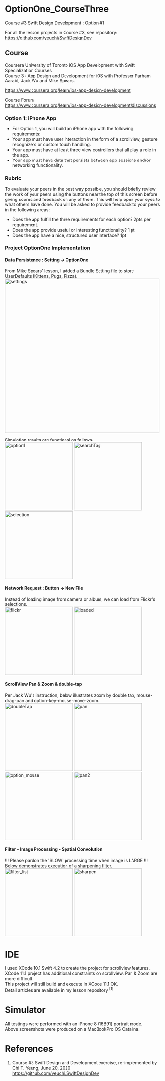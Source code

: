 # OptionOne_CourseThree
Course #3 Swift Design Development : Option #1

For all the lesson projects in Course #3, see repository: \
https://github.com/yeuchi/SwiftDesignDev

## Course
Coursera University of Toronto iOS App Development with Swift Specialization Courses \
Course 3 : App Design and Development for iOS with Professor Parham Aarabi, Jack Wu and Mike Spears.

https://www.coursera.org/learn/ios-app-design-development

Course Forum \
https://www.coursera.org/learn/ios-app-design-development/discussions

### Option 1: iPhone App
- For Option 1, you will build an iPhone app with the following requirements:
- Your app must have user interaction in the form of a scrollview, gesture recognizers or custom touch handling.
- Your app must have at least three view controllers that all play a role in the app.
- Your app must have data that persists between app sessions and/or networking functionality.

### Rubric
To evaluate your peers in the best way possible, you should briefly review the work of your peers using the buttons near the top of this screen before giving scores and feedback on any of them. This will help open your eyes to what others have done.
You will be asked to provide feedback to your peers in the following areas:
- Does the app fulfill the three requirements for each option? 2pts per requirement.
- Does the app provide useful or interesting functionality? 1 pt
- Does the app have a nice, structured user interface? 1pt


### Project OptionOne Implementation 

#### Data Persistence : Setting -> OptionOne

From Mike Spears' lesson, I added a Bundle Setting file to store UserDefaults (Kittens, Pugs, Pizza). \
<img width="500" alt="settings" src="https://user-images.githubusercontent.com/1282659/85211930-73657180-b313-11ea-8bfc-1b6fd1745b31.png">

Simulation results are functional as follows. \
<img width="220" alt="option1" src="https://user-images.githubusercontent.com/1282659/85211933-76f8f880-b313-11ea-9474-05b86c81231c.png"> <img width="220" alt="searchTag" src="https://user-images.githubusercontent.com/1282659/85212606-16b98500-b31a-11ea-9b78-645103a37b35.png"> <img width="220" alt="selection" src="https://user-images.githubusercontent.com/1282659/85212583-da862480-b319-11ea-8a6a-828902bc61ae.png">

#### Network Request : Button -> New File

Instead of loading image from camera or album, we can load from Flickr's selections. \
<img width="220" alt="flickr" src="https://user-images.githubusercontent.com/1282659/85212011-259d3900-b314-11ea-81a9-7ab8a1a57d6e.png"> <img width="220" alt="loaded" src="https://user-images.githubusercontent.com/1282659/85212013-29c95680-b314-11ea-9adf-b4a9601c9906.png">

#### ScrollView Pan & Zoom & double-tap

Per Jack Wu's instruction, below illustrates zoom by double tap, mouse-drag-pan and option-key-mouse-move-zoom. \
<img width="220" alt="doubleTap" src="https://user-images.githubusercontent.com/1282659/85212023-42397100-b314-11ea-9356-30db58f68064.png"> <img width="220" alt="pan" src="https://user-images.githubusercontent.com/1282659/85212027-46658e80-b314-11ea-88b8-3069396609a0.png"> <img width="220" alt="option_mouse" src="https://user-images.githubusercontent.com/1282659/85212028-4796bb80-b314-11ea-9422-9b01af995b1f.png"> <img width="220" alt="pan2" src="https://user-images.githubusercontent.com/1282659/85212692-e6261b00-b31a-11ea-86d3-e0b3c6f07fb8.png">

#### Filter - Image Processing - Spatial Convolution

!!! Please pardon the 'SLOW' processing time when image is LARGE !!! \
Below demonstrates execution of a sharpening filter. \
<img width="220" alt="filter_list" src="https://user-images.githubusercontent.com/1282659/85212682-c55dc580-b31a-11ea-813a-21add3be6270.png"> <img width="220" alt="sharpen" src="https://user-images.githubusercontent.com/1282659/85212683-c68ef280-b31a-11ea-82ce-b98a7e434873.png">

# IDE
I used XCode 10.1 Swift 4.2 to create the project for scrollview features. \
XCode 11.1 project has additional constraints on scrollview.  Pan & Zoom are more difficult. \
This project will still build and execute in XCode 11.1 OK.  \
Detail articles are available in my lesson repository <sup>[1]</sup>

# Simulator
All testings were performed with an iPhone 8 (16B91) portrait mode. \
Above screenshots were produced on a MacBookPro OS Catalina.

# References 

1. Course #3 Swift Design and Development exercise, re-implemented by Chi T. Yeung, June 20, 2020 \
https://github.com/yeuchi/SwiftDesignDev






